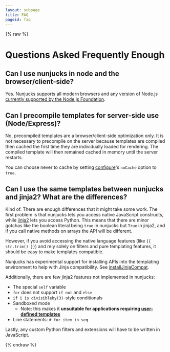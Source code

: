 ```yaml
---
layout: subpage
title: FAQ
pageid: faq
---
```

{% raw %}

# Questions Asked Frequently Enough

## Can I use nunjucks in node and the browser/client-side?

Yes. Nunjucks supports all modern browsers and any version of Node.js
[currently supported by the Node.js Foundation](https://github.com/nodejs/Release#release-schedule1).

## Can I precompile templates for server-side use (Node/Express)?

No, precompiled templates are a browser/client-side optimization only. 
It is not necessary to precompile on the server because templates are
compiled then cached the first time they are individually loaded for rendering. 
The compiled template will then remained cached in memory until the server restarts.

You can choose never to cache by setting [configure](api.html#configure)'s `noCache` option to `true`.

## Can I use the same templates between nunjucks and jinja2? What are the differences?

Kind of. There are enough differences that it might take some work.
The first problem is that nunjucks lets you access native JavaScript
constructs, while [jinja2](http://jinja.pocoo.org/) lets you access
Python. This means that there are minor gotchas like the boolean
literal being `true` in nunjucks but `True` in jinja2, and if you call
native methods on arrays the API will be different.

However, if you avoid accessing the native language features (like `{{ str.trim() }}`)
and rely solely on filters and pure templating
features, it should be easy to make templates compatible.

Nunjucks has experimental support for installing APIs into the
templating environment to help with Jinja compatibility. See
[installJinjaCompat](http://mozilla.github.io/nunjucks/api.html#installjinjacompat).

Additionally, there are few jinja2 features not implemented in nunjucks:

* The special `self` variable
* `for` does not support `if not` and `else`
* `if i is divisibleby(3)`-style conditionals
* Sandboxed mode
  * Note: this makes it **unsuitable for applications requiring [user-defined templates](api.html#user-defined-templates-warning)**
* Line statements: `# for item in seq`

Lastly, any custom Python filters and extensions will have to be written in JavaScript.

{% endraw %}

